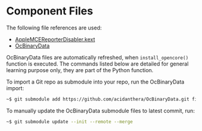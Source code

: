 # Component Files

The following file references are used:

- [AppleMCEReporterDisabler.kext](https://github.com/acidanthera/bugtracker/issues/424#issuecomment-535624313)
- [OcBinaryData](https://github.com/acidanthera/OcBinaryData)

OcBinaryData files are automatically refreshed, when `install_opencore()` function is executed. The commands listed below are detailed for general learning purpose only, they are part of the Python function.

To import a Git repo as submodule into your repo, run the OcBinaryData import:

```sh
~$ git submodule add https://github.com/acidanthera/OcBinaryData.git files/OcBinaryData
```

To manually update the OcBinaryData submodule files to latest commit, run:

```sh
~$ git submodule update --init --remote --merge
```
